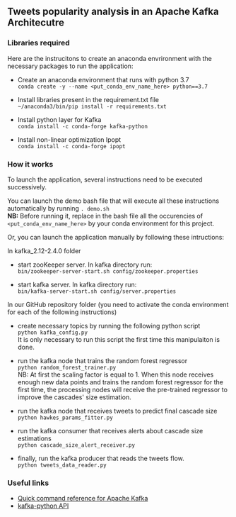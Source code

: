 ## Tweets popularity analysis in an Apache Kafka Architecutre


### Libraries required

Here are the instrucitons to create an anaconda envrironment with the necessary packages to run the application:<br>

* Create an anaconda environment that runs with python 3.7<br>
```conda create -y --name <put_conda_env_name_here> python==3.7```

* Install libraries present in the requirement.txt file<br> 
```~/anaconda3/bin/pip install -r requirements.txt```

* Install python layer for Kafka<br>
```conda install -c conda-forge kafka-python```<br>

* Install non-linear optimization Ipopt<br>
```conda install -c conda-forge ipopt```<br>


### How it works


To launch the application, several instructions need to be executed successively.<br>

You can launch the demo bash file that will execute all these instructions automatically by running ```. demo.sh```<br>
**NB:** Before running it, replace in the bash file all the occurencies of ```<put_conda_env_name_here>``` by your conda environment for this project.<br>

Or, you can launch the application manually by following these intructions:

In kafka_2.12-2.4.0 folder

* start zooKeeper server. In kafka directory run:<br>
```bin/zookeeper-server-start.sh config/zookeeper.properties```

* start kafka server. In kafka directory run:<br>
```bin/kafka-server-start.sh config/server.properties```

In our GitHub repository folder (you need to activate the conda environment for each of the following instructions)

* create necessary topics by running the following python script<br>
```python kafka_config.py```<br>
It is only necessary to run this script the first time this manipulaiton is done.<br>

* run the kafka node that trains the random forest regressor<br>
```python random_forest_trainer.py```<br>
NB: At first the scaling factor is equal to 1. When this node receives enough new data points and trains the random forest regressor for the first time,
the processing nodes will receive the pre-trained regressor to improve the cascades' size estimation. 

* run the kafka node that receives tweets to predict final cascade size<br>
```python hawkes_params_fitter.py```

* run the kafka consumer that receives alerts about cascade size estimations<br>
```python cascade_size_alert_receiver.py```

* finally, run the kafka producer that reads the tweets flow.<br>
```python tweets_data_reader.py```


### Useful links


* [Quick command reference for Apache Kafka](https://gist.github.com/ursuad/e5b8542024a15e4db601f34906b30bb5)<br>
* [kafka-python API](https://kafka-python.readthedocs.io/en/master/apidoc/modules.html)
